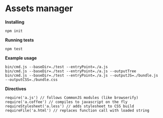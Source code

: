 Assets manager
========

**Installing**

    npm init

**Running tests**

    npm test

**Example usage**

    bin/cmd.js --baseDir=./test --entryPoint=./a.js
    bin/cmd.js --baseDir=./test --entryPoint=./a.js --outputTree
    bin/cmd.js --baseDir=./test --entryPoint=./a.js --outputJS=./bundle.js --outputCSS=./bundle.css    

**Directives**

    require('a.js') // follows CommonJS modules (like browserify)
    require('a.coffee') // compiles to javascript on the fly
    requireStylesheet('a.less') // adds stylesheet to CSS build
    requireFile('a.html') // replaces function call with loaded string
